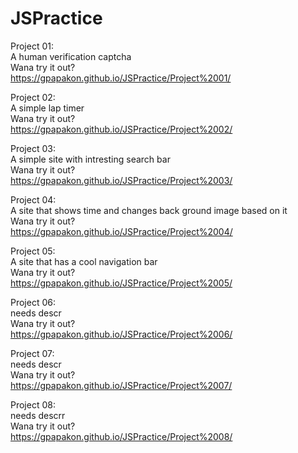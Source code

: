 # JSPractice

Project 01:<br/>
  A human verification captcha<br/>
  Wana try it out?<br/>
  https://gpapakon.github.io/JSPractice/Project%2001/
  
  
Project 02:<br/>
  A simple lap timer<br/>
  Wana try it out?<br/>
  https://gpapakon.github.io/JSPractice/Project%2002/<br/>
  
 Project 03:<br/>
  A simple site with intresting search bar <br/>
  Wana try it out?<br/>
  https://gpapakon.github.io/JSPractice/Project%2003/<br/>
  
  Project 04:<br/>
  A site that shows time and changes back ground image based on it<br/>
  Wana try it out?<br/>
  https://gpapakon.github.io/JSPractice/Project%2004/<br/>
  
  Project 05:<br/>
  A site that has a cool navigation bar<br/>
  Wana try it out?<br/>
  https://gpapakon.github.io/JSPractice/Project%2005/<br/>
  
  Project 06:<br/>
  needs descr<br/>
  Wana try it out?<br/>
  https://gpapakon.github.io/JSPractice/Project%2006/<br/>
  
  Project 07:<br/>
  needs descr<br/>
  Wana try it out?<br/>
  https://gpapakon.github.io/JSPractice/Project%2007/<br/>
  
  Project 08:<br/>
  needs descrr<br/>
  Wana try it out?<br/>
  https://gpapakon.github.io/JSPractice/Project%2008/<br/>
